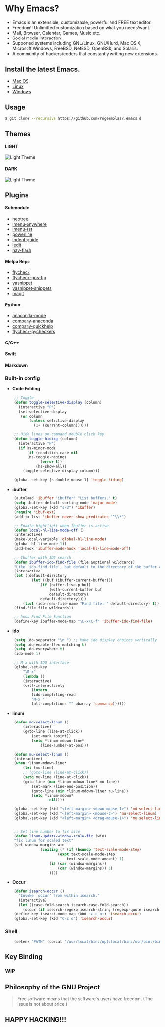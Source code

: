 # Why Emacs?

* Emacs is an extensible, customizable, powerful and FREE text editor.
* Freedom!! Unlimitted customization based on what you needs/want.
* Mail, Browser, Calendar, Games, Music etc.
* Social media interaction
* Supported systems including GNU/Linux, GNU/Hurd, Mac OS X, Microsoft Windows, FreeBSD, NetBSD, OpenBSD, and Solaris.
* A community of hackers/coders that constantly writing new extensions.

## Install the latest Emacs.
* [Mac OS](http://wikemacs.org/wiki/Installing_Emacs_on_OS_X)
* [Linux](https://www.gnu.org/software/emacs/)
* [Windows](https://www.gnu.org/software/emacs/)

## Usage

``` bash
$ git clone --recursive https://github.com/rogermolas/.emacs.d
```

## Themes

#### LIGHT
![Light Theme](https://raw.githubusercontent.com/rogermolas/emacs-config/master/theme/light.png)

#### DARK
![Light Theme](https://raw.githubusercontent.com/rogermolas/emacs-config/master/theme/dark.png)


## Plugins

#### Submodule
* [neotree](https://github.com/jaypei/emacs-neotree)
* [imenu-anywhere](https://github.com/vspinu/imenu-anywhere)
* [imenu-list](https://github.com/bmag/imenu-list.git)
* [powerline](https://github.com/jonathanchu/emacs-powerline)
* [indent-guide](https://github.com/DarthFennec/highlight-indent-guides)
* [iedit](https://github.com/victorhge/iedit)
* [nav-flash](https://github.com/rolandwalker/nav-flash)

#### Melpa Repo
* [flycheck](http://www.flycheck.org/en/latest)
* [flycheck-pos-tip](https://github.com/flycheck/flycheck-pos-tip)
* [yasnippet](https://github.com/joaotavora/yasnippet)
* [yasnippet-snippets]()
* [magit](https://github.com/magit/magit)

#### Python
* [anaconda-mode](https://github.com/proofit404/anaconda-mode)
* [company-anaconda](https://github.com/proofit404/company-anaconda)
* [company-quickhelp](https://github.com/expez/company-quickhelp)
* [flycheck-pycheckers](https://github.com/msherry/flycheck-pycheckers)


#### C/C++

#### Swift

#### Markdown



### Built-in config
* **Code Folding**
```lisp
    ;; Toggle
    (defun toggle-selective-display (column)
      (interactive "P")
      (set-selective-display
       (or column
           (unless selective-display
             (1+ (current-column))))))

    ;; Hide lines on command double click key
    (defun toggle-hiding (column)
      (interactive "P")
      (if hs-minor-mode
          (if (condition-case nil
		  (hs-toggle-hiding)
                (error t))
              (hs-show-all))
        (toggle-selective-display column)))

    (global-set-key [s-double-mouse-1] 'toggle-hiding)
```

* **ibuffer**
```lisp
    (autoload 'ibuffer "ibuffer" "List buffers." t)
    (setq ibuffer-default-sorting-mode 'major-mode)
    (global-set-key (kbd "s-3") 'ibuffer)
    (require 'ibuf-ext)
    (add-to-list 'ibuffer-never-show-predicates "^\\*")

    ;; Enable hightlight when Ibuffer is active
    (defun local-hl-line-mode-off ()
    (interactive)
    (make-local-variable 'global-hl-line-mode)
    (global-hl-line-mode 1))
    (add-hook 'ibuffer-mode-hook 'local-hl-line-mode-off)

    ;; Ibuffer with IDO search
    (defun ibuffer-ido-find-file (file &optional wildcards)
    "Like `ido-find-file', but default to the directory of the buffer at point."
    (interactive
    (let ((default-directory
            (let ((buf (ibuffer-current-buffer)))
                (if (buffer-live-p buf)
                    (with-current-buffer buf
                    default-directory)
                default-directory))))
        (list (ido-read-file-name "Find file: " default-directory) t)))
    (find-file file wildcards))

    ;; hook Find File Function
    (define-key ibuffer-mode-map "\C-x\C-f" 'ibuffer-ido-find-file)
```

* **ido**
```lisp
    (setq ido-separator "\n ") ;; Make ido display choices vertically
    (setq ido-enable-flex-matching t)
    (setq ido-everywhere t)
    (ido-mode 1)

    ;; M-x with IDO interface
    (global-set-key
        "\M-x"
        (lambda ()
        (interactive)
        (call-interactively
            (intern
            (ido-completing-read
            "M-x "
            (all-completions "" obarray 'commandp))))))
```

* **linum**
```lisp
    (defun md-select-linum ()
        (interactive)
        (goto-line (line-at-click))
            (set-mark (point))
            (setq *linum-mdown-line*
                (line-number-at-pos)))

    (defun mu-select-linum ()
    (interactive)
    (when *linum-mdown-line*
        (let (mu-line)
        ;; (goto-line (line-at-click))
        (setq mu-line (line-at-click))
        (goto-line (max *linum-mdown-line* mu-line))
            (set-mark (line-end-position))
            (goto-line (min *linum-mdown-line* mu-line))
            (setq *linum-mdown*
                    nil))))

    (global-set-key (kbd "<left-margin> <down-mouse-1>") 'md-select-linum)
    (global-set-key (kbd "<left-margin> <mouse-1>") 'mu-select-linum)
    (global-set-key (kbd "<left-margin> <drag-mouse-1>") 'mu-select-linum)


    ;; Set line number to fix size
    (defun linum-update-window-scale-fix (win)
    "fix linum for scaled text"
    (set-window-margins win
                (ceiling (* (if (boundp 'text-scale-mode-step)
                        (expt text-scale-mode-step
                            text-scale-mode-amount) 1)
                    (if (car (window-margins))
                        (car (window-margins)) 1)
                    ))))
```

* **Occur**
``` lisp
    (defun isearch-occur ()
      "Invoke `occur' from within isearch."
      (interactive)
      (let ((case-fold-search isearch-case-fold-search))
        (occur (if isearch-regexp isearch-string (regexp-quote isearch-string)))))
    (define-key isearch-mode-map (kbd "C-c o") 'isearch-occur)
    (global-set-key (kbd "C-c o") 'isearch-occur)
```

### Shell
```lisp
    (setenv "PATH" (concat "/usr/local/bin:/opt/local/bin:/usr/bin:/bin" (getenv "PATH")))
```


## Key Binding
### WIP

## Philosophy of the GNU Project
> Free software means that the software's users have freedom. (The issue is not about price.) 


## HAPPY HACKING!!!
